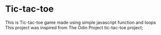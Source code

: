 # Tic-tac-toe

This is Tic-tac-toe game made using simple javascript function and loops
<br>
This project was inspired from The Odin Project tic-tac-toe project;

